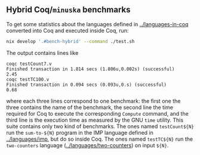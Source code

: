 ## Hybrid Coq/`minuska` benchmarks

To get some statistics about the languages defined in [../languages-in-coq](../languages-in-coq) converted into Coq and executed inside Coq, run:
```sh
nix develop '.#bench-hybrid' --command ./test.sh
```
The output contains lines like
```
coqc testCount7.v
Finished transaction in 1.814 secs (1.806u,0.002s) (successful)
2.45
coqc testTC100.v
Finished transaction in 0.094 secs (0.093u,0.s) (successful)
0.68
```
where each three lines correspond to one benchmark: the first one the three contains the name of the benchmark, the second line the time required for Coq to execute the corresponding `Compute` command, and the third line is the execution time as measured by the GNU `time` utility.
This suite contains only two kind of benchmarks. The ones named `testCount${N}` run the `sum-to-${N}` program in the IMP language defined in [../languages/imp](../languages/imp), but do so inside Coq. The ones named `testTC${N}` run the `two-counters` language ([../languages/two-counters](../languages/two-counters)) on input `${N}`.

